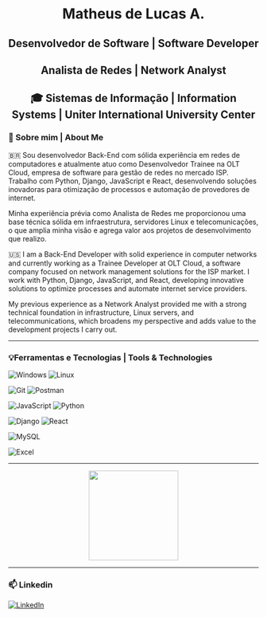 <h1 align="center">Matheus de Lucas A.</h1>
<h2 align="center">Desenvolvedor de Software | Software Developer</h2>
<h2 align="center">Analista de Redes | Network Analyst</h2>

<h2 align="center">🎓 Sistemas de Informação | Information Systems | Uniter International University Center</h2>

### **📌 Sobre mim | About Me**  

🇧🇷
Sou desenvolvedor Back-End com sólida experiência em redes de computadores e atualmente atuo como Desenvolvedor Trainee na OLT Cloud, empresa de software para gestão de redes no mercado ISP. Trabalho com Python, Django, JavaScript e React, desenvolvendo soluções inovadoras para otimização de processos e automação de provedores de internet.

Minha experiência prévia como Analista de Redes me proporcionou uma base técnica sólida em infraestrutura, servidores Linux e telecomunicações, o que amplia minha visão e agrega valor aos projetos de desenvolvimento que realizo.

🇺🇸
I am a Back-End Developer with solid experience in computer networks and currently working as a Trainee Developer at OLT Cloud, a software company focused on network management solutions for the ISP market. I work with Python, Django, JavaScript, and React, developing innovative solutions to optimize processes and automate internet service providers.

My previous experience as a Network Analyst provided me with a strong technical foundation in infrastructure, Linux servers, and telecommunications, which broadens my perspective and adds value to the development projects I carry out.

---

### **💡Ferramentas e Tecnologias | Tools & Technologies**  
![Windows](https://img.shields.io/badge/Windows-0078D6?style=for-the-badge&logo=windows&logoColor=white)  ![Linux](https://img.shields.io/badge/Linux-FCC624?style=for-the-badge&logo=linux&logoColor=black)

![Git](https://img.shields.io/badge/Git-F05032?style=for-the-badge&logo=git&logoColor=white)  ![Postman](https://img.shields.io/badge/Postman-FF6C37?style=for-the-badge&logo=postman&logoColor=white)

![JavaScript](https://img.shields.io/badge/JavaScript-FFD43B?style=for-the-badge&logo=javascript&logoColor=black)  ![Python](https://img.shields.io/badge/Python-306998?style=for-the-badge&logo=python&logoColor=FFD43B) 

![Django](https://img.shields.io/badge/Django-092E20?style=for-the-badge&logo=django&logoColor=white)  ![React](https://img.shields.io/badge/React-20232A?style=for-the-badge&logo=react&logoColor=61DAFB)

![MySQL](https://img.shields.io/badge/MySQL-4479A1?style=for-the-badge&logo=mysql&logoColor=white) 

![Excel](https://img.shields.io/badge/Excel-217346?style=for-the-badge&logo=microsoft-excel&logoColor=white)   

---

<div align="center">
  <img height="180em" src="https://github-readme-stats.vercel.app/api/top-langs/?username=dlucasz027&layout=compact&langs_count=7&theme=dracula"/>
</div>

---

### 📫 **Linkedin**  
[![LinkedIn](https://img.shields.io/badge/LinkedIn-0077B5?style=for-the-badge&logo=linkedin&logoColor=white)](https://www.linkedin.com/in/delucas027/)
